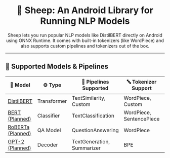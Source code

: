 <h1 align="center">🐑 Sheep: An Android Library for Running NLP Models</h1>


<p align="center">
  Sheep lets you run popular NLP models like DistilBERT directly on Android using ONNX Runtime.  
  It comes with built-in tokenizers (like WordPiece) and also supports custom pipelines and tokenizers out of the box.
</p>

---

## 🧠 Supported Models & Pipelines

| 🧠 Model       | ⚙️ Type         | 🧩 Pipelines Supported         | 🔤 Tokenizer Support         | 📊 Status       |
|---------------|------------------|-------------------------------|------------------------------|-----------------|
| [DistilBERT](https://huggingface.co/distilbert/distilbert-base-uncased) | Transformer       | TextSimilarity, Custom        | WordPiece, Custom            | ✅ Working       |
| [BERT (Planned)](https://huggingface.co/bert-base-uncased) | Classifier        | TextClassification            | WordPiece, SentencePiece     | 🚧 Planned       |
| [RoBERTa (Planned)](https://huggingface.co/roberta-base) | QA Model          | QuestionAnswering             | WordPiece                    | 🚧 Planned       |
| [GPT-2 (Planned)](https://huggingface.co/gpt2) | Decoder           | TextGeneration, Summarizer    | BPE                          | 🧪 In Design     |
